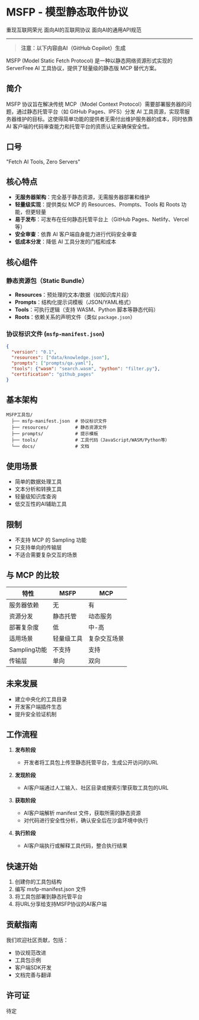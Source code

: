# MSFP - 模型静态取件协议


重现互联网荣光
面向AI的互联网协议
面向AI的通用API规范


--------------------------------------------------

> **注意：以下内容由AI（GitHub Copilot）生成**

MSFP (Model Static Fetch Protocol) 是一种以静态网络资源形式实现的 ServerFree AI 工具协议，提供了轻量级的静态版 MCP 替代方案。

## 简介

MSFP 协议旨在解决传统 MCP（Model Context Protocol）需要部署服务器的问题，通过静态托管平台（如 GitHub Pages、IPFS）分发 AI 工具资源，实现零服务器维护的目标。这使得简单功能的提供者无需付出维护服务器的成本，同时依靠 AI 客户端的代码审查能力和托管平台的资质认证来确保安全性。

## 口号

"Fetch AI Tools, Zero Servers"

## 核心特点

- **无服务器架构**：完全基于静态资源，无需服务器部署和维护
- **轻量级实现**：提供类似 MCP 的 Resources、Prompts、Tools 和 Roots 功能，但更轻量
- **易于发布**：可发布在任何静态托管平台上（GitHub Pages、Netlify、Vercel等）
- **安全审查**：依靠 AI 客户端自身能力进行代码安全审查
- **低成本分发**：降低 AI 工具分发的门槛和成本

## 核心组件

### 静态资源包（Static Bundle）
- **Resources**：预处理的文本/数据（如知识库片段）
- **Prompts**：结构化提示词模板（JSON/YAML格式）
- **Tools**：可执行逻辑（支持 WASM、Python 脚本等静态代码）
- **Roots**：依赖关系的声明文件（类似 `package.json`）

### 协议标识文件 (`msfp-manifest.json`)
```json
{
  "version": "0.1",
  "resources": ["data/knowledge.json"],
  "prompts": ["prompts/qa.yaml"],
  "tools": {"wasm": "search.wasm", "python": "filter.py"},
  "certification": "github_pages"
}
```

## 基本架构

```
MSFP工具包/
  ├── msfp-manifest.json  # 协议标识文件
  ├── resources/          # 静态资源文件
  ├── prompts/            # 提示模板
  ├── tools/              # 工具代码（JavaScript/WASM/Python等）
  └── docs/               # 文档
```

## 使用场景

- 简单的数据处理工具
- 文本分析和转换工具
- 轻量级知识库查询
- 低交互性的AI辅助工具

## 限制

- 不支持 MCP 的 Sampling 功能
- 只支持单向的传输层
- 不适合需要复杂交互的场景

## 与 MCP 的比较

| 特性 | MSFP | MCP |
| --- | --- | --- |
| 服务器依赖 | 无 | 有 |
| 资源分发 | 静态托管 | 动态服务 |
| 部署复杂度 | 低 | 中-高 |
| 适用场景 | 轻量级工具 | 复杂交互场景 |
| Sampling功能 | 不支持 | 支持 |
| 传输层 | 单向 | 双向 |

## 未来发展

- 建立中央化的工具目录
- 开发客户端插件生态
- 提升安全验证机制

## 工作流程

1. **发布阶段**
   - 开发者将工具包上传至静态托管平台，生成公开访问的URL

2. **发现阶段**
   - AI客户端通过人工输入、社区目录或搜索引擎获取工具包的URL

3. **获取阶段**
   - AI客户端解析 manifest 文件，获取所需的静态资源
   - 对代码进行安全性分析，确认安全后在沙盒环境中执行

4. **执行阶段**
   - AI客户端执行或解释工具代码，整合执行结果

## 快速开始

1. 创建你的工具包结构
2. 编写 msfp-manifest.json 文件
3. 将工具包部署到静态托管平台
4. 将URL分享给支持MSFP协议的AI客户端

## 贡献指南

我们欢迎社区贡献，包括：
- 协议规范改进
- 工具包示例
- 客户端SDK开发
- 文档完善与翻译

## 许可证

待定
